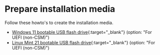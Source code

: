 # Prepare installation media

Follow these howto's to create the installation media.

- [Windows 11 bootable USB flash drive](../../../howtos/windows11-bootable-usb-flash-drive/){:target="_blank"} (option: "For UEFI (non-CSM)")
- [Linux Mint 21 bootable USB flash drive](../../../howtos/linuxmint21-bootable-usb-flash-drive/){:target="_blank"} (option: "For UEFI (non-CSM)")